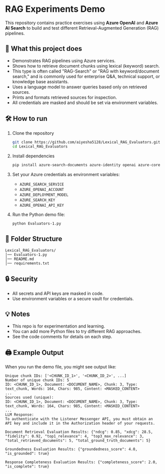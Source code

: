 # RAG Experiments Demo

This repository contains practice exercises using **Azure OpenAI** and **Azure AI Search** to build and test different Retrieval-Augmented Generation (RAG) pipelines.

## 📌 What this project does
- Demonstrates RAG pipelines using Azure services.
- Shows how to retrieve document chunks using lexical (keyword) search.
- This type is often called "RAG-Search" or "RAG with keyword/document search," and is commonly used for enterprise Q&A, technical support, or knowledge base assistants.
- Uses a language model to answer queries based only on retrieved sources.
- Prints and formats retrieved sources for inspection.
- All credentials are masked and should be set via environment variables.

## 🛠️ How to run
1. Clone the repository
   ```bash
   git clone https://github.com/aiyesha5128/Lexical_RAG_Evaluators.git
   cd Lexical_RAG_Evaluators
   ```
2. Install dependencies
   ```bash
   pip install azure-search-documents azure-identity openai azure-core
   ```
3. Set your Azure credentials as environment variables:
   - `AZURE_SEARCH_SERVICE`
   - `AZURE_OPENAI_ACCOUNT`
   - `AZURE_DEPLOYMENT_MODEL`
   - `AZURE_SEARCH_KEY`
   - `AZURE_OPENAI_API_KEY`

4. Run the Python demo file:
   ```bash
   python Evaluators-1.py
   ```

## 📂 Folder Structure
```
Lexical_RAG_Evaluators/
│── Evaluators-1.py
│── README.md
│── requirements.txt
```

## 🔒 Security
- All secrets and API keys are masked in code.
- Use environment variables or a secure vault for credentials.

## 💡 Notes
- This repo is for experimentation and learning.
- You can add more Python files to try different RAG approaches.
- See the code comments for details on each step.

## 🖨️ Example Output
When you run the demo file, you might see output like:

```
Unique chunk IDs: ['<CHUNK_ID_1>', '<CHUNK_ID_2>', ...]
Number of unique chunk IDs: 5
ID: <CHUNK_ID_1>, Document: <DOCUMENT_NAME>, Chunk: 3, Type: text_chunk, Words: 164, Chars: 985, Content: <MASKED_CONTENT>
...
Sources used (unique):
ID: <CHUNK_ID_1>, Document: <DOCUMENT_NAME>, Chunk: 3, Type: text_chunk, Words: 164, Chars: 985, Content: <MASKED_CONTENT>
...
LLM Response:
To authenticate with the Listener Messenger API, you must obtain an API key and include it in the Authorization header of your requests.

Document Retrieval Evaluation Results: {"ndcg": 0.85, "xdcg": 28.5, "fidelity": 0.92, "top1_relevance": 4, "top3_max_relevance": 3, "total_retrieved_documents": 5, "total_ground_truth_documents": 5}

Groundedness Evaluation Results: {"groundedness_score": 4.0, "is_grounded": true}

Response Completeness Evaluation Results: {"completeness_score": 2.0, "is_complete": true}
```
